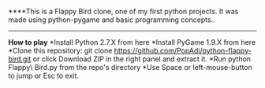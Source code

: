 ****This is a Flappy Bird clone, one of my first python projects. It was made using python-pygame and basic programming concepts..
****
**How to play**
*Install Python 2.7.X from here
*Install PyGame 1.9.X from here
*Clone this repository: git clone https://github.com/PopAdi/python-flappy-bird.git or click Download ZIP in the right panel and extract it.
*Run python Flappy\ Bird.py from the repo's directory
*Use Space or left-mouse-button to jump or Esc to exit.

